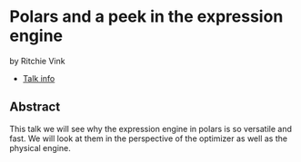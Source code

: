 # Polars and a peek in the expression engine
by Ritchie Vink
* [Talk info](https://amsterdam2023.pydata.org/cfp/talk/DMPVZV/)
## Abstract
This talk we will see why the expression engine in polars is so versatile and fast.
We will look at them in the perspective of the optimizer as well as the physical engine.
